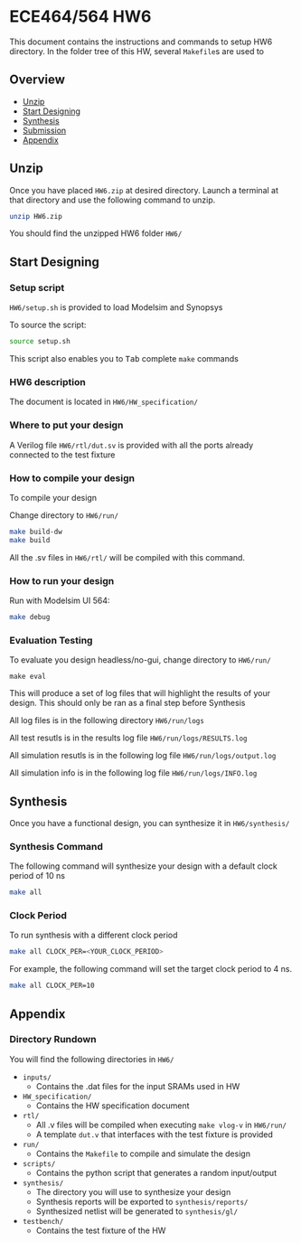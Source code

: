 



# ECE464/564 HW6
This document contains the instructions and commands to setup HW6 directory. In the folder tree of this HW, several ```Makefile```s are used to 

## Overview
- [Unzip](#unzip)
- [Start Designing](#start-designing)
- [Synthesis](#synthesis)
- [Submission](#submission)
- [Appendix](#appendix)

## Unzip
Once you have placed ```HW6.zip``` at desired directory. Launch a terminal at that directory and use the following command to unzip.
```bash
unzip HW6.zip
```
You should find the unzipped HW6 folder ```HW6/```

## Start Designing
### Setup script

```HW6/setup.sh``` is provided to load Modelsim and Synopsys

To source the script:
```bash
source setup.sh
```
This script also enables you to <kbd>Tab</kbd> complete ```make``` commands

### HW6 description

The document is located in ```HW6/HW_specification/```

### Where to put your design

A Verilog file ```HW6/rtl/dut.sv``` is provided with all the ports already connected to the test fixture

### How to compile your design

To compile your design

Change directory to ```HW6/run/``` 

```bash
make build-dw
make build
```

All the .sv files in ```HW6/rtl/``` will be compiled with this command.

### How to run your design

Run with Modelsim UI 564:
```bash
make debug
```

### Evaluation Testing
To evaluate you design headless/no-gui, change directory to ```HW6/run/```
```
make eval
```
This will produce a set of log files that will highlight the results of your design. This should only be ran as a final step before Synthesis

All log files is in the following directory ```HW6/run/logs```

All test resutls is in the results log file ```HW6/run/logs/RESULTS.log```

All simulation resutls is in the following log file ```HW6/run/logs/output.log```

All simulation info is in the following log file ```HW6/run/logs/INFO.log```

## Synthesis

Once you have a functional design, you can synthesize it in ```HW6/synthesis/```

### Synthesis Command
The following command will synthesize your design with a default clock period of 10 ns
```bash
make all
```
### Clock Period

To run synthesis with a different clock period
```bash
make all CLOCK_PER=<YOUR_CLOCK_PERIOD>
```
For example, the following command will set the target clock period to 4 ns.

```bash
make all CLOCK_PER=10
```

## Appendix

### Directory Rundown

You will find the following directories in ```HW6/```

* ```inputs/``` 
  * Contains the .dat files for the input SRAMs used in HW 
* ```HW_specification/```
  * Contains the HW specification document
* ```rtl/```
  * All .v files will be compiled when executing ```make vlog-v``` in ```HW6/run/```
  * A template ```dut.v``` that interfaces with the test fixture is provided
* ```run/```
  * Contains the ```Makefile``` to compile and simulate the design
* ```scripts/```
  * Contains the python script that generates a random input/output
* ```synthesis/```
  * The directory you will use to synthesize your design
  * Synthesis reports will be exported to ```synthesis/reports/```
  * Synthesized netlist will be generated to ```synthesis/gl/```
* ```testbench/```
  * Contains the test fixture of the HW


